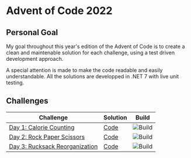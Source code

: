 # Advent of Code 2022

## Personal Goal
My goal throughout this year's edition of the Advent of Code is to create a clean and maintenable solution for each challenge, using a test driven development approach.

A special attention is made to make the code readable and easily understandable. All the solutions are developped in .NET 7 with live unit testing.

## Challenges
| Challenge | Solution | Build |
|---------|----------|-------|
| [Day 1: Calorie Counting](https://adventofcode.com/2022/day/1) | [Code](https://github.com/fittony/advent-of-code-2022/tree/main/Day%201) | ![Build](https://github.com/fittony/advent-of-code-2022/actions/workflows/day-1.yml/badge.svg)
| [Day 2: Rock Paper Scissors](https://adventofcode.com/2022/day/2) | [Code](https://github.com/fittony/advent-of-code-2022/tree/main/Day%202) | ![Build](https://github.com/fittony/advent-of-code-2022/actions/workflows/day-2.yml/badge.svg)
| [Day 3: Rucksack Reorganization](https://adventofcode.com/2022/day/3) | [Code](https://github.com/fittony/advent-of-code-2022/tree/main/Day%203) | ![Build](https://github.com/fittony/advent-of-code-2022/actions/workflows/day-3.yml/badge.svg)
